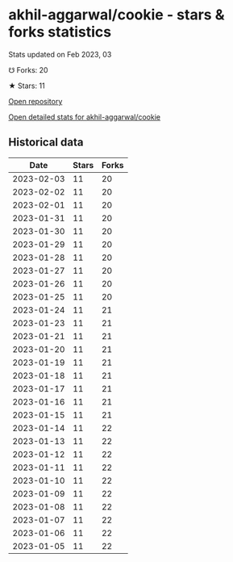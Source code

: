 # akhil-aggarwal/cookie - stars & forks statistics

Stats updated on Feb 2023, 03

☋ Forks: 20

★ Stars: 11

[Open repository](https://github.com/akhil-aggarwal/cookie)

[Open detailed stats for akhil-aggarwal/cookie](https://reviewgithub.com/rep/akhil-aggarwal/cookie)

## Historical data
| Date | Stars | Forks |
|------|-------|-------|
| 2023-02-03 | 11 | 20 | 
| 2023-02-02 | 11 | 20 | 
| 2023-02-01 | 11 | 20 | 
| 2023-01-31 | 11 | 20 | 
| 2023-01-30 | 11 | 20 | 
| 2023-01-29 | 11 | 20 | 
| 2023-01-28 | 11 | 20 | 
| 2023-01-27 | 11 | 20 | 
| 2023-01-26 | 11 | 20 | 
| 2023-01-25 | 11 | 20 | 
| 2023-01-24 | 11 | 21 | 
| 2023-01-23 | 11 | 21 | 
| 2023-01-21 | 11 | 21 | 
| 2023-01-20 | 11 | 21 | 
| 2023-01-19 | 11 | 21 | 
| 2023-01-18 | 11 | 21 | 
| 2023-01-17 | 11 | 21 | 
| 2023-01-16 | 11 | 21 | 
| 2023-01-15 | 11 | 21 | 
| 2023-01-14 | 11 | 22 | 
| 2023-01-13 | 11 | 22 | 
| 2023-01-12 | 11 | 22 | 
| 2023-01-11 | 11 | 22 | 
| 2023-01-10 | 11 | 22 | 
| 2023-01-09 | 11 | 22 | 
| 2023-01-08 | 11 | 22 | 
| 2023-01-07 | 11 | 22 | 
| 2023-01-06 | 11 | 22 | 
| 2023-01-05 | 11 | 22 | 


